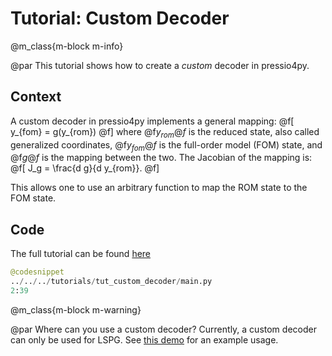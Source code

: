 
# Tutorial: Custom Decoder

@m_class{m-block m-info}

@par
This tutorial shows how to create a *custom* decoder in pressio4py.

## Context
A custom decoder in pressio4py implements a general mapping:
@f[
y_{fom} = g(y_{rom})
@f]
where @f$y_{rom}@f$ is the reduced state, also called
generalized coordinates, @f$y_{fom}@f$ is the
full-order model (FOM) state,
and @f$g@f$ is the mapping between the two.
The Jacobian of the mapping is:
@f[
J_g = \frac{d g}{d y_{rom}}.
@f]

This allows one to use an arbitrary function to map the ROM state to
the FOM state.

## Code
The full tutorial can be found [here](https://github.com/Pressio/pressio4py/blob/master/tutorials/tut_custom_decoder/main.py)

```py
@codesnippet
../../../tutorials/tut_custom_decoder/main.py
2:39
```


@m_class{m-block m-warning}

@par Where can you use a custom decoder?
Currently, a custom decoder can only be used for LSPG.
See [this demo](https://pressio.github.io/pressio4py/html/md_pages_demos_demo3.html) for an example usage.
